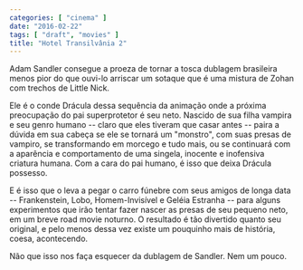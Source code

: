 ```yaml
---
categories: [ "cinema" ]
date: "2016-02-22"
tags: [ "draft", "movies" ]
title: "Hotel Transilvânia 2"
---
```

Adam Sandler consegue a proeza de tornar a tosca dublagem brasileira
menos pior do que ouvi-lo arriscar um sotaque que é uma mistura de
Zohan com trechos de Little Nick.

Ele é o conde Drácula dessa sequência da animação onde a próxima
preocupação do pai superprotetor é seu neto. Nascido de sua filha
vampira e seu genro humano -- claro que eles tiveram que casar antes
-- paira a dúvida em sua cabeça se ele se tornará um "monstro", com
suas presas de vampiro, se transformando em morcego e tudo mais, ou se
continuará com a aparência e comportamento de uma singela, inocente e
inofensiva criatura humana. Com a cara do pai humano, é isso que deixa
Drácula possesso.

E é isso que o leva a pegar o carro fúnebre com seus amigos de longa
data -- Frankenstein, Lobo, Homem-Invisível e Geléia Estranha --
para alguns experimentos que irão tentar fazer nascer as presas de
seu pequeno neto, em um breve road movie noturno. O resultado é tão
divertido quanto seu original, e pelo menos dessa vez existe um pouquinho
mais de história, coesa, acontecendo.

Não que isso nos faça esquecer da dublagem de Sandler. Nem um pouco.
